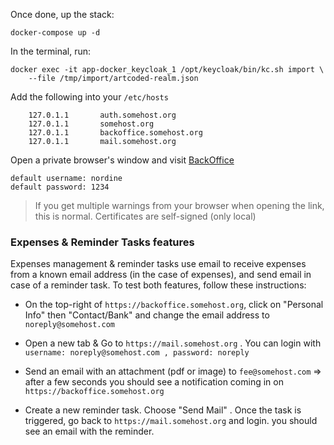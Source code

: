 Once done, up the stack:

    docker-compose up -d


In the terminal, run:

    docker exec -it app-docker_keycloak_1 /opt/keycloak/bin/kc.sh import \
        --file /tmp/import/artcoded-realm.json


Add the following into your `/etc/hosts`

```
    127.0.1.1       auth.somehost.org
    127.0.1.1       somehost.org
    127.0.1.1       backoffice.somehost.org
    127.0.1.1       mail.somehost.org

```

Open a private browser's window and visit [BackOffice](https://backoffice.somehost.org)

    default username: nordine
    default password: 1234

> If you get multiple warnings from your browser when opening the link, this is normal. Certificates are self-signed (only local)
### Expenses & Reminder Tasks features

Expenses management & reminder tasks use email to receive expenses from a known email address (in the case of expenses),
and send email in case of a reminder task. To test both features, follow these instructions:

- On the top-right  of `https://backoffice.somehost.org`, click on "Personal Info" then "Contact/Bank"
   and change the email address to `noreply@somehost.com`

- Open a new tab & Go to `https://mail.somehost.org` . You can login with `username: noreply@somehost.com , password: noreply`

- Send an email with an attachment (pdf or image) to `fee@somehost.com` => after a few seconds you should see a notification coming in on `https://backoffice.somehost.org`

- Create a new reminder task. Choose "Send Mail" . Once the task is triggered, go back to `https://mail.somehost.org` and login. 
  you should see an email with the reminder.
